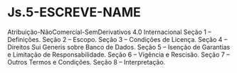 # Js.5-ESCREVE-NAME
Atribuição-NãoComercial-SemDerivativos 4.0 Internacional
Seção 1 – Definições.
Seção 2 – Escopo.
Seção 3 – Condições de Licença.
Seção 4 – Direitos Sui Generis sobre Banco de Dados.
Seção 5 – Isenção de Garantias e Limitação de Responsabilidade.
Seção 6 – Vigência e Rescisão.
Seção 7 – Outros Termos e Condições.
Seção 8 – Interpretação.
